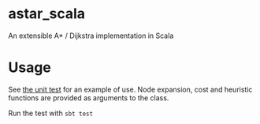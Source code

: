 astar_scala
===========

An extensible A* / Dijkstra implementation in Scala


# Usage
See [the unit test](src/test/scala/AstarPathFinderSpec.scala) for an example of use. Node expansion, cost and
heuristic functions are provided as arguments to the class.

Run the test with `sbt test`
